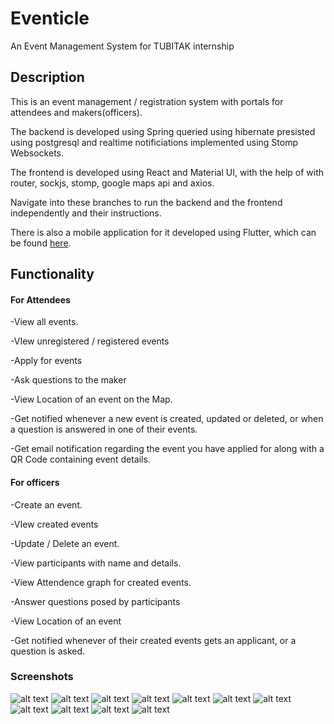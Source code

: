 # Eventicle
An Event Management System for TUBITAK internship

## Description
This is an event management / registration system with portals for attendees and makers(officers).

The backend is developed using Spring queried using hibernate presisted using postgresql and realtime notificiations implemented using Stomp Websockets.

The frontend is developed using React and Material UI, with the help of with router, sockjs, stomp, google maps api and axios.

Navigate into these branches to run the backend and the frontend independently and their instructions.

There is also a mobile application for it developed using Flutter, which can be found [here](https://github.com/BalajSaleem/Eventicle-Flutter-App).

## Functionality

#### For Attendees
-View all events.

-VIew unregistered / registered events

-Apply for events

-Ask questions to the maker

-View Location of an event on the Map.

-Get notified whenever a new event is created, updated or deleted, or when a question is answered in one of their events.

-Get email notification regarding the event you have applied for along with a QR Code containing event details.

####  For officers
-Create an event.

-VIew created events

-Update / Delete an event.

-View participants with name and details.

-View Attendence graph for created events.

-Answer questions posed by participants

-View Location of an event

-Get notified whenever of their created events gets an applicant, or a question is asked.


### Screenshots
![alt text](https://github.com/BalajSaleem/Eventicle/blob/master/Screenshots/1.png?raw=true)
![alt text](https://github.com/BalajSaleem/Eventicle/blob/master/Screenshots/2.png?raw=true)
![alt text](https://github.com/BalajSaleem/Eventicle/blob/master/Screenshots/3.png?raw=true)
![alt text](https://github.com/BalajSaleem/Eventicle/blob/master/Screenshots/4.png?raw=true)
![alt text](https://github.com/BalajSaleem/Eventicle/blob/master/Screenshots/5.png?raw=true)
![alt text](https://github.com/BalajSaleem/Eventicle/blob/master/Screenshots/6.png?raw=true)
![alt text](https://github.com/BalajSaleem/Eventicle/blob/master/Screenshots/7.png?raw=true)
![alt text](https://github.com/BalajSaleem/Eventicle/blob/master/Screenshots/8.png?raw=true)
![alt text](https://github.com/BalajSaleem/Eventicle/blob/master/Screenshots/9.png?raw=true)
![alt text](https://github.com/BalajSaleem/Eventicle/blob/master/Screenshots/10.png?raw=true)
![alt text](https://github.com/BalajSaleem/Eventicle/blob/master/Screenshots/11.png?raw=true)


